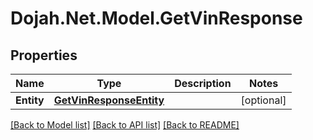 # Dojah.Net.Model.GetVinResponse

## Properties

Name | Type | Description | Notes
------------ | ------------- | ------------- | -------------
**Entity** | [**GetVinResponseEntity**](GetVinResponseEntity.md) |  | [optional] 

[[Back to Model list]](../README.md#documentation-for-models) [[Back to API list]](../README.md#documentation-for-api-endpoints) [[Back to README]](../README.md)

